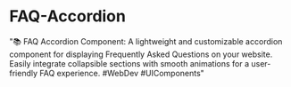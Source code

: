 # FAQ-Accordion
"📚 FAQ Accordion Component: A lightweight and customizable accordion component for displaying Frequently Asked Questions on your website. Easily integrate collapsible sections with smooth animations for a user-friendly FAQ experience. #WebDev #UIComponents"
